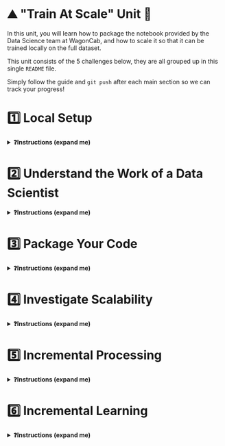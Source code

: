 # ⛰ "Train At Scale" Unit 🗻

In this unit, you will learn how to package the notebook provided by the Data Science team at WagonCab, and how to scale it so that it can be trained locally on the full dataset.

This unit consists of the 5 challenges below, they are all grouped up in this single `README` file.

Simply follow the guide and `git push` after each main section so we can track your progress!

# 1️⃣ Local Setup

<details>
  <summary markdown='span'><strong>❓Instructions (expand me)</strong></summary>

As lead ML Engineer for the project, your first role is to set up a local working environment (with `pyenv`) and a python package that only contains the skeleton of your code base.

💡 Packaging notebooks is a key ML Engineer skill. It allows
- other users to collaborate on the code
- you to clone the code locally or on a remote machine to, for example, train the `taxifare` model on a more powerful machine
- you to put the code in production (on a server that never stops running) to expose it as an **API** or through a **website**
- you to render the code operable so that it can be run manually or plugged into an automation workflow

### 1.1) Create a new pyenv called [🐍 taxifare-env]

🐍 Create the virtual env

```bash
cd ~/code/<user.github_nickname>/{{local_path_to("07-ML-Ops/01-Train-at-scale/01-Train-at-scale")}}
python --version # First, check your Python version for <YOUR_PYTHON_VERSION> below (e.g. 3.10.6)
```

```bash
pyenv virtualenv <YOUR_PYTHON_VERSION> taxifare-env
pyenv local taxifare-env
pip install --upgrade pip
code .
```

Then, make sure both your OS' Terminal and your VS Code's integrated Terminal display `[🐍 taxifare-env]`.
In VS code, open any `.py` file and check that `taxifare-env` is activated by clicking on the pyenv section in the bottom right, as seen below:

<a href="https://wagon-public-datasets.s3.amazonaws.com/data-science-images/07-ML-OPS/pyenv-setup.png" target="_blank">
    <img src='https://wagon-public-datasets.s3.amazonaws.com/data-science-images/07-ML-OPS/pyenv-setup.png' width=400>
</a>

### 1.2) Get familiar with the taxifare package structure

❗️Take 10 minutes to understand the structure of the boilerplate we've prepared for you (don't go into detail); its entry point is `taxifare.interface.main_local`: follow it quickly.

```bash
. # Challenge folder root
├── Makefile          # 🚪 Your command "launcher". Use it extensively (launch training, tests, etc...)
├── README.md         # The file you are reading right now!
├── notebooks
│   └── datascientist_deliverable.ipynb   # The deliverable from the DS team!
├── requirements.txt   # List all third-party packages to add to your local environment
├── setup.py           # Enable `pip install` for your package
├── taxifare           # The code logic for this package
│   ├── __init__.py
│   ├── interface
│   │   ├── __init__.py
│   │   └── main_local.py  # 🚪 Your main Python entry point containing all "routes"
│   └── ml_logic
│   |    ├── __init__.py
│   |    ├── data.py           # Save, load and clean data
│   |    ├── encoders.py       # Custom encoder utilities
│   |    ├── model.py          # TensorFlow model
│   |    ├── preprocessor.py   # Sklearn preprocessing pipelines
│   |    ├── registry.py       # Save and load models
|   ├── utils.py    # # Useful python functions with no dependencies on taxifare logic
|   ├── params.py   # Global project params
|
├── tests  # Tests to run using `make test_...`
│   ├── ...
│   └── ...
├── .gitignore
```

🐍 Install your package on this new virtual env

```bash
cd ~/code/<user.github_nickname>/{{local_path_to("07-ML-Ops/01-Train-at-scale/01-Train-at-scale")}}
pip install -e .
```

Make sure the package is installed by running `pip list | grep taxifare`; it should print the absolute path to the package.


### 1.3) Where is the data?

**Raw data is in Google Big Query**

WagonCab's engineering team stores all it's taxi journey history since 2009 in a massive Big Query table `wagon-public-datasets.taxifare.raw_all`.
- This table contains `1.1 Million` for this challenge exactly, from **2009 to jun 2015**.
- *(Note from Le Wagon: In reality, there is 55M rows but we limited that for cost-control in the whole module)*

**Check access to Google Cloud Platform**
Your computer should already be configured to have access to Google Cloud Platform since [setup-day](https://github.com/lewagon/data-setup/blob/master/macOS.md#google-cloud-platform-setup)

🧪 Check that everything is fine
```bash
make test_gcp_setup
```

**We'll always cache all intermediate data locally in `~/.lewagon/mlops/` to avoid querying BQ twice**

💾 Let's store our `data` folder *outside* of this challenge folder so that it can be accessed by all other challenges throughout the whole ML Ops module. We don't want it to be tracked by `git` anyway!

``` bash
# Create the data folder
mkdir -p ~/.lewagon/mlops/data/

# Create relevant subfolders
mkdir ~/.lewagon/mlops/data/raw
mkdir ~/.lewagon/mlops/data/processed
```

💡While we are here, let's also create a storage folder for our `training_outputs` that will also be shared by all challenges

```bash
# Create the training_outputs folder
mkdir ~/.lewagon/mlops/training_outputs

# Create relevant subfolders
mkdir ~/.lewagon/mlops/training_outputs/metrics
mkdir ~/.lewagon/mlops/training_outputs/models
mkdir ~/.lewagon/mlops/training_outputs/params
```

You can now see that the data for the challenges to come is stored in `~/.lewagon/mlops/`, along with the notebooks of the Data Science team and the model outputs:

``` bash
tree -a ~/.lewagon/mlops/

# YOU SHOULD SEE THIS
├── data          # This is where you will:
│   ├── processed # Store intermediate, processed data
│   └── raw       # Download samples of the raw data
└── training_outputs
    ├── metrics # Store trained model metrics
    ├── models  # Store trained model weights (can be large!)
    └── params  # Store trained model hyperparameters
```

☝️ Feel free to remove all files but keep this empty folder structure at any time using

```bash
make reset_local_files
```

</details>

# 2️⃣ Understand the Work of a Data Scientist

<details>
  <summary markdown='span'><strong>❓Instructions (expand me)</strong></summary>

*⏱ Duration:  spend 1 hour on this*

🖥️ Open `datascientist_deliverable.ipynb` with VS Code (forget about Jupyter for this module), and run all cells carefully, while understanding them. This handover between you and the DS team is the perfect time to interact with them (i.e. your buddy or a TA).

❗️Make sure to use `taxifare-env` as an `ipykernel` venv

<a href="https://wagon-public-datasets.s3.amazonaws.com/data-science-images/07-ML-OPS/pyenv-notebook.png" target="_blank">
    <img src='https://wagon-public-datasets.s3.amazonaws.com/data-science-images/07-ML-OPS/pyenv-notebook.png' width=400>
</a>

</details>


# 3️⃣ Package Your Code

<details>
  <summary markdown='span'><strong>❓Instructions (expand me)</strong></summary>

🎯 Your goal is to be able to run the `taxifare.interface.main_local` module as seen below

```bash
# -> model
python -m taxifare.interface.main_local
```

🖥️ To do so, please code the missing parts marked with `# YOUR CODE HERE` in the following files; it should follow the Notebook pretty closely!

```bash
├── taxifare
│   ├── __init__.py
│   ├── interface
│   │   ├── __init__.py
│   │   └── main_local.py   # 🔵 🚪 Entry point: code both `preprocess_and_train()` and `pred()`
│   └── ml_logic
│       ├── __init__.py
│       ├── data.py          # 🔵 your code here
│       ├── encoders.py      # 🔵 your code here
│       ├── model.py         # 🔵 your code here
│       ├── preprocessor.py  # 🔵 your code here
│       ├── registry.py  # ✅ `save_model` and `load_model` are already coded for you
|   ├── params.py # 🔵 You need to fill your GCP_PROJECT
│   ├── utils.py
```

**🧪 Test your code**

Make sure you have the package installed correctly in your current taxifare-env, if not

```bash
pip list | grep taxifare
```

Then, make sure your package runs properly with `python -m taxifare.interface.main_local`.
- Debug it until it runs!
- Use the following dataset sizes

```python
# taxifare/ml_logic/params.py
DATA_SIZE = '1k'   # To iterate faster in debug mode 🐞
DATA_SIZE = '200k' # Should work at least once
# DATA_SIZE = 'all' 🚨 DON'T TRY YET, it's too big and will cost money!
```

Then, only try to pass tests with `make test_preprocess_and_train`!

✅ When you are all green, track your results on kitt with `make test_kitt`

</details>

# 4️⃣ Investigate Scalability

<details>
  <summary markdown='span'><strong>❓Instructions (expand me)</strong></summary>

*⏱ Duration:  spend 20 minutes at most on this*

Now that you've managed to make the package work for a small dataset, time to see how it will handle the real dataset!

👉 Change `ml_logic.params.DATA_SIZE` to `all` to start getting serious!

🕵️ Investigate which part of your code takes **the most time** and uses **the most memory**  using `taxifare.utils.simple_time_and_memory_tracker` to decorate the methods of your choice.

```python
# taxifare.ml_logic.data.py
from taxifare.utils import simple_time_and_memory_tracker

@simple_time_and_memory_tracker
def clean_data() -> pd.DataFrame:
    ...
```

💡 If you don't remember exactly how decorators work, refer to our [04/05-Communicate](https://kitt.lewagon.com/camps/<user.batch_slug>/lectures/content/04-Decision-Science_05-Communicate.slides.html?title=Communicate#/6/3) lecture!

🕵️ Try to answer the following questions with your buddy:
- What part of your code holds the key bottlenecks ?
- What kinds of bottlenecks are the most worrying? (time? memory?)
- Do you think it will scale if we had given you the 50M rows ? 500M ? By the way, the [real NYC dataset](https://www1.nyc.gov/site/tlc/about/tlc-trip-record-data.page) is even bigger and weights in at about 156GB!
- Can you think about potential solutions? Write down your ideas, but do not implement them yet!
</details>


# 5️⃣ Incremental Processing

<details>
  <summary markdown='span'><strong>❓Instructions (expand me)</strong></summary>

🎯 Your goal is to improve your codebase to be able to train the model on unlimited amount of rows, **without reaching RAM limits**, on a single computer.

## 5.1) Discussion

**What did we learn?**

We have memory and time constraints:
- A `(55M, 8)`-shaped raw data gets loaded into memory as a DataFrame and takes up about 10GB of RAM, which is too much for most computers.
- A `(55M, 65)`-shaped preprocessed DataFrame is even bigger.
- The `ml_logic.encoders.compute_geohash` method takes a very long time to process 🤯

One solution is to pay for a *cloud Virtual Machine (VM)* with enough RAM and process it there (this is often the simplest way to deal with such a problem).

**Proposed solution: incremental preprocessing 🔪 chunk by chunk 🔪**

<img src="https://wagon-public-datasets.s3.amazonaws.com/data-science-images/07-ML-OPS/process_by_chunk.png" width=500>

💡 As our preprocessor is *stateless*, we can easily:
- Avoid computing any _column-wise statistics_ but only perform _row-by-row preprocessing_
- Decouple the _preprocessing_ from the _training_ and store any intermediate results on disk!

🙏 Therefore, let's do the preprocessing *chunk by chunk*, with chunks of limited size (e.g. 100.000 rows), each chunk fitting nicely in memory:

1. We'll store `data_processed_chunk_01` on a hard-drive.
2. Then append `data_processed_chunk_02` to the first.
3. etc...
4. Until a massive CSV is stored at `~/.lewagon/mlops/data/processed/processed_all.csv`

5. In section 6️⃣, we'll `train()` our model chunk-by-chunk too by loading & training iteratively on each chunk (more on that next section)

## 5.2) Your turn: code `def preprocess()`

👶 **First, let's bring back smaller dataset sizes for debugging purposes**

```python
# params.py
DATA_SIZE = '1k'
CHUNK_SIZE = 200
```

**Then, code the new route given below by `def preprocess()` in your `ml_logic.interface.main_local` module; copy and paste the code below to get started**

[//]: # (  🚨 Code below is NOT the single source of truth. Original is in data-solutions repo 🚨 )

<br>

<details>
  <summary markdown='span'>👇 Code to copy 👇</summary>

```python
def preprocess(min_date: str = '2009-01-01', max_date: str = '2015-01-01') -> None:
    """
    Query and preprocess the raw dataset iteratively (by chunks).
    Then store the newly processed (and raw) data on local hard-drive for later re-use.

    - If raw data already exists on local disk:
        - use `pd.read_csv(..., chunksize=CHUNK_SIZE)`

    - If raw data does not yet exists:
        - use `bigquery.Client().query().result().to_dataframe_iterable()`

    """
    print(Fore.MAGENTA + "\n ⭐️ Use case: preprocess by batch" + Style.RESET_ALL)

    from taxifare.ml_logic.data import clean_data
    from taxifare.ml_logic.preprocessor import preprocess_features

    min_date = parse(min_date).strftime('%Y-%m-%d') # e.g '2009-01-01'
    max_date = parse(max_date).strftime('%Y-%m-%d') # e.g '2009-01-01'

    query = f"""
        SELECT {",".join(COLUMN_NAMES_RAW)}
        FROM {GCP_PROJECT_WAGON}.{BQ_DATASET}.raw_{DATA_SIZE}
        WHERE pickup_datetime BETWEEN '{min_date}' AND '{max_date}'
        ORDER BY pickup_datetime
        """
    # Retrieve `query` data as dataframe iterable
    data_query_cache_path = Path(LOCAL_DATA_PATH).joinpath("raw", f"query_{min_date}_{max_date}_{DATA_SIZE}.csv")
    data_processed_path = Path(LOCAL_DATA_PATH).joinpath("processed", f"processed_{min_date}_{max_date}_{DATA_SIZE}.csv")

    data_query_cache_exists = data_query_cache_path.is_file()
    if data_query_cache_exists:
        print("Get a dataframe iterable from local CSV...")
        chunks = None
        # YOUR CODE HERE

    else:
        print("Get a dataframe iterable from Querying Big Query server...")
        chunks = None
        # 🎯 Hints: `bigquery.Client(...).query(...).result(page_size=...).to_dataframe_iterable()`
        # YOUR CODE HERE

    for chunk_id, chunk in enumerate(chunks):
        print(f"processing chunk {chunk_id}...")

        # Clean chunk
        # YOUR CODE HERE

        # Create chunk_processed
        # 🎯 Hints: Create (`X_chunk`, `y_chunk`), process only `X_processed_chunk`, then concatenate (X_processed_chunk, y_chunk)
        # YOUR CODE HERE

        # Save and append the processed chunk to a local CSV at "data_processed_path"
        # 🎯 Hints: df.to_csv(mode=...)
        # 🎯 Hints: We want a CSV without index nor headers (they'd be meaningless)
        # YOUR CODE HERE

        # Save and append the raw chunk if not `data_query_cache_exists`
        # YOUR CODE HERE
    print(f"✅ data query saved as {data_query_cache_path}")
    print("✅ preprocess() done")


```

</details>

<br>

**❓Try to create and store the following preprocessed datasets**

- `data/processed/train_processed_1k.csv` by running `preprocess()`

<br>

**🧪 Test your code**

Test your code with `make test_preprocess_by_chunk`.

✅ When you are all green, track your results on kitt with `make test_kitt`

<br>

**❓Finally, create and store the real preprocessed datasets**

Using:
```python
# params.py
DATA_SIZE = 'all'
CHUNK_SIZE = 100000
```

🎉 Given a few hours of computation, we could easily process the 55 Million rows too, but let's not do it today 😅

</details>

# 6️⃣ Incremental Learning

<details>
  <summary markdown='span'><strong>❓Instructions (expand me)</strong></summary>

<br>

🎯 Goal: train our model on the full `.../processed/processed_all.csv`

## 6.1) Discussion

In theory, we cannot load such a big dataset of shape `(xxMillions, 65)` into RAM all at once, but we can load it in chunks.

**How do we train a model in chunks?**

This is called **incremental learning**, or **partial_fit**
- We initialize a model with random weights ${\theta_0}$
- We load the first `data_processed_chunk` into memory (say, 100_000 rows)
- We train our model on the first chunk and update its weights accordingly ${\theta_0} \rightarrow {\theta_1}$
- We load the second `data_processed_chunk` into memory
- We *retrain* our model on the second chunk, this time updating the previously computed weights ${\theta_1} \rightarrow {\theta_2}$!
- We rinse and repeat until the end of the dataset

❗️Not all Machine Learning models support incremental learning; only *parametric* models $f_{\theta}$ that are based on *iterative update methods* like Gradient Descent support it
- In **scikit-learn**, `model.partial_fit()` is only available for the SGDRegressor/Classifier and a few others ([read this carefully 📚](https://scikit-learn.org/0.15/modules/scaling_strategies.html#incremental-learning)).
- In **TensorFlow** and other Deep Learning frameworks, training is always iterative, and incremental learning is the default behavior! You just need to avoid calling `model.initialize()` between two chunks!

❗️Do not confuse `chunk_size` with `batch_size` from Deep Learning

👉 For each (big) chunk, your model will read data in many (small) batches over several epochs

<img src='https://wagon-public-datasets.s3.amazonaws.com/data-science-images/07-ML-OPS/train_by_chunk.png'>

👍 **Pros:** this universal approach is framework-independent; you can use it with `scikit-learn`, XGBoost, TensorFlow, etc.

👎 **Cons:** the model will be biased towards fitting the *latest* chunk better than the *first* ones. In our case, it is not a problem as our training dataset is shuffled, but it is important to keep that in mind when we do a partial fit of our model with newer data once it is in production.

<br>

<details>
  <summary markdown='span'><strong>🤔 Do we really need chunks with TensorFlow?</strong></summary>

Granted, thanks to TensorFlow datasets you will not always need "chunks" as you can use batch-by-batch dataset loading as seen below

```python
import tensorflow as tf

ds = tf.data.experimental.make_csv_dataset(data_processed_all.csv, batch_size=256)
model.fit(ds)
```

We will see that in Recap. Still, in this challenge, we would like to teach you the universal method of incrementally fitting in chunks, as it applies to any framework, and will prove useful to *partially retrain* your model with newer data once it is put in production.
</details>

<br>

## 6.2) Your turn - code `def train()`

**Try to code the new route given below by `def train()` in your `ml_logic.interface.main_local` module; copy and paste the code below to get started**

Again, start with a very small dataset size, then finally train your model on 500k rows.

[//]: # (  🚨 Code below is not the single source of truth 🚨 )

<details>
  <summary markdown='span'><strong>👇 Code to copy 👇</strong></summary>

```python
def train(min_date:str = '2009-01-01', max_date:str = '2015-01-01') -> None:
    """
    Incremental train on the (already preprocessed) dataset locally stored.
    - Loading data chunk-by-chunk
    - Updating the weight of the model for each chunk
    - Saving validation metrics at each chunks, and final model weights on local disk
    """

    print(Fore.MAGENTA + "\n ⭐️ Use case:train by batch" + Style.RESET_ALL)
    from taxifare.ml_logic.registry import save_model, save_results
    from taxifare.ml_logic.model import (compile_model, initialize_model, train_model)

    data_processed_path = Path(LOCAL_DATA_PATH).joinpath("processed", f"processed_{min_date}_{max_date}_{DATA_SIZE}.csv")
    model = None
    metrics_val_list = []  # store each val_mae of each chunk

    # Iterate in chunks and partial fit on each chunk
    chunks = pd.read_csv(data_processed_path,
                         chunksize=CHUNK_SIZE,
                         header=None,
                         dtype=DTYPES_PROCESSED)

    for chunk_id, chunk in enumerate(chunks):
        print(f"training on preprocessed chunk n°{chunk_id}")
        # You can adjust training params for each chunk if you want!
        learning_rate = 0.0005
        batch_size = 256
        patience=2
        split_ratio = 0.1 # Higher train/val split ratio when chunks are small! Feel free to adjust.

        # Create (X_train_chunk, y_train_chunk, X_val_chunk, y_val_chunk)
        train_length = int(len(chunk)*(1-split_ratio))
        chunk_train = chunk.iloc[:train_length, :].sample(frac=1).to_numpy()
        chunk_val = chunk.iloc[train_length:, :].sample(frac=1).to_numpy()

        X_train_chunk = chunk_train[:, :-1]
        y_train_chunk = chunk_train[:, -1]
        X_val_chunk = chunk_val[:, :-1]
        y_val_chunk = chunk_val[:, -1]

        # Train a model *incrementally*, and store the val MAE of each chunk in `metrics_val_list`
        # YOUR CODE HERE

    # Return the last value of the validation MAE
    val_mae = metrics_val_list[-1]

    # Save model and training params
    params = dict(
        learning_rate=learning_rate,
        batch_size=batch_size,
        patience=patience,
        incremental=True,
        chunk_size=CHUNK_SIZE
    )

    print(f"✅ Trained with MAE: {round(val_mae, 2)}")

     # Save results & model
    save_results(params=params, metrics=dict(mae=val_mae))
    save_model(model=model)

    print("✅ train() done")

def pred(X_pred: pd.DataFrame = None) -> np.ndarray:

    print(Fore.MAGENTA + "\n ⭐️ Use case: pred" + Style.RESET_ALL)

    from taxifare.ml_logic.registry import load_model
    from taxifare.ml_logic.preprocessor import preprocess_features

    if X_pred is None:
       X_pred = pd.DataFrame(dict(
           pickup_datetime=[pd.Timestamp("2013-07-06 17:18:00", tz='UTC')],
           pickup_longitude=[-73.950655],
           pickup_latitude=[40.783282],
           dropoff_longitude=[-73.984365],
           dropoff_latitude=[40.769802],
           passenger_count=[1],
       ))

    model = load_model()
    X_processed = preprocess_features(X_pred)
    y_pred = model.predict(X_processed)

    print(f"✅ pred() done")
    return y_pred

```

</details>

**🧪 Test your code**

Check it out with `make test_train_by_chunk`

✅ When you are all green, track your results on kitt with `make test_kitt`

🏁 🏁 🏁 🏁 Congratulations! 🏁 🏁 🏁 🏁


</details>

